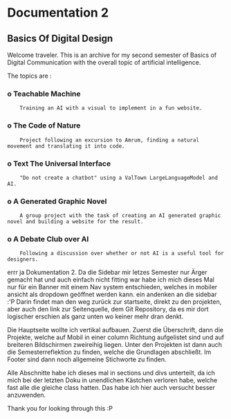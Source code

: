 # Documentation 2

## Basics Of Digital Design

Welcome traveler. This is an archive for my second semester of Basics of Digital Communication with the overall topic of artificial intelligence.


The topics are :

### o  Teachable Machine 
        Training an AI with a visual to implement in a fun website.

### o  The Code of Nature
        Project following an excursion to Amrum, finding a natural movement and translating it into code.

### o  Text The Universal Interface
        "Do not create a chatbot" using a ValTown LargeLanguageModel and AI.

### o  A Generated Graphic Novel
        A group project with the task of creating an AI generated graphic novel and building a website for the result.
        
### o  A Debate Club over AI
        Following a discussion over whether or not AI is a useful tool for designers.



errr ja Dokumentation 2. Da die Sidebar mir letzes Semester nur Ärger gemacht hat und auch einfach nicht fitting war habe ich mich dieses Mal nur für ein Banner mit einem Nav system entschieden, welches in mobiler ansicht als dropdown geöffnet werden kann. ein andenken an die sidebar :'P Darin findet man den weg zurück zur startseite, direkt zu den projekten, aber auch den link zur Seitenquelle, dem Git Repository, da es mir dort logischer erschien als ganz unten wo keiner mehr dran denkt.

Die Hauptseite wollte ich vertikal aufbauen. Zuerst die Überschrift, dann die Projekte, welche auf Mobil in einer column Richtung aufgelistet sind und auf breiteren Bildschirmen zweireihig liegen. Unter den Projekten ist dann auch die Semesterreflektion zu finden, welche die Grundlagen abschließt. Im Footer sind dann noch allgemeine Stichworte zu finden.

Alle Abschnitte habe ich dieses mal in sections und divs unterteilt, da ich mich bei der letzten Doku in unendlichen Kästchen verloren habe, welche fast alle die gleiche class hatten. Das habe ich hier auch versucht besser anzuwenden.

Thank you for looking through this :P